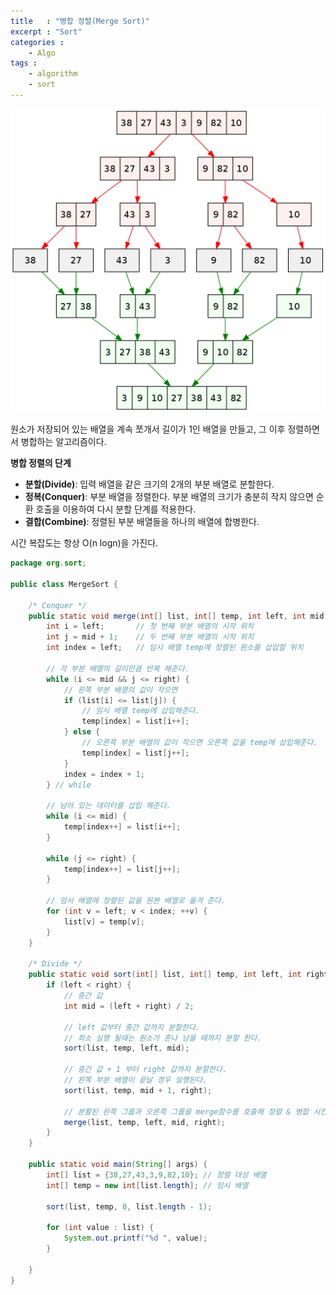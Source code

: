 ```yaml
---
title   : "병합 정렬(Merge Sort)"
excerpt : "Sort"
categories : 
    - Algo
tags : 
    - algorithm
    - sort
---
```

![merge](/assets/img/algorithm/merge.png)  

원소가 저장되어 있는 배열을 계속 쪼개서 길이가 1인 배열을 만들고, 그 이후 정렬하면서 병합하는 알고리즘이다.  

__병합 정렬의 단계__  
- __분할(Divide)__: 입력 배열을 같은 크기의 2개의 부분 배열로 분할한다.
- __정복(Conquer)__: 부분 배열을 정렬한다. 부분 배열의 크기가 충분히 작지 않으면 순환 호출을 이용하여 다시 분할 단계를 적용한다.
- __결합(Combine)__: 정렬된 부분 배열들을 하나의 배열에 합병한다.  

시간 복잡도는 항상 O(n logn)을 가진다.
```java
package org.sort;

public class MergeSort {

    /* Conquer */
    public static void merge(int[] list, int[] temp, int left, int mid, int right) {
        int i = left;       // 첫 번째 부분 배열의 시작 위치
        int j = mid + 1;    // 두 번째 부분 배열의 시작 위치
        int index = left;   // 임시 배열 temp에 정렬된 원소를 삽입할 위치

        // 각 부분 배열의 길이만큼 반복 해준다.
        while (i <= mid && j <= right) {
            // 왼쪽 부분 배열의 값이 작으면
            if (list[i] <= list[j]) {   
                // 임시 배열 temp에 삽입해준다.
                temp[index] = list[i++];
            } else {
                // 오른쪽 부분 배열의 값이 작으면 오른쪽 값을 temp에 삽입해준다.
                temp[index] = list[j++];
            }
            index = index + 1;
        } // while

        // 남아 있는 데이터를 삽입 해준다.
        while (i <= mid) {
            temp[index++] = list[i++];
        }

        while (j <= right) {
            temp[index++] = list[j++];
        }

        // 임시 배열에 정렬된 값을 원본 배열로 옮겨 준다.
        for (int v = left; v < index; ++v) {
            list[v] = temp[v];
        }
    }

    /* Divide */
    public static void sort(int[] list, int[] temp, int left, int right) {
        if (left < right) {
            // 중간 값
            int mid = (left + right) / 2;

            // left 값부터 중간 값까지 분할한다.
            // 최소 실행 될때는 원소가 혼나 남을 때까지 분할 한다.
            sort(list, temp, left, mid);

            // 중간 값 + 1 부터 right 값까지 분할한다.
            // 왼쪽 부분 배열이 끝날 경우 실행된다.
            sort(list, temp, mid + 1, right);

            // 분활된 왼쪽 그룹과 오른쪽 그룹을 merge함수를 호출해 정렬 & 병합 시킨다.
            merge(list, temp, left, mid, right);
        }
    }

    public static void main(String[] args) {
        int[] list = {38,27,43,3,9,82,10}; // 정렬 대상 배열
        int[] temp = new int[list.length]; // 임시 배열

        sort(list, temp, 0, list.length - 1);

        for (int value : list) {
            System.out.printf("%d ", value);
        }

    }
}
```